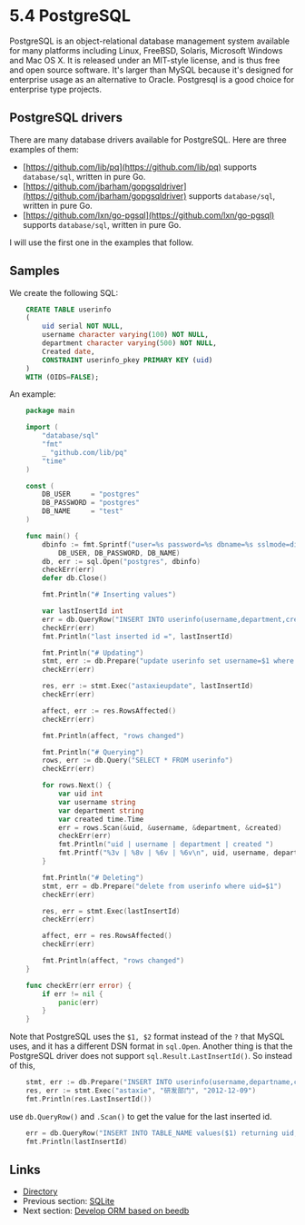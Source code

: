 # 5.4 PostgreSQL

PostgreSQL is an object-relational database management system available for many platforms including Linux, FreeBSD, Solaris, Microsoft Windows and Mac OS X. It is released under an MIT-style license, and is thus free and open source software. It's larger than MySQL because it's designed for enterprise usage as an alternative to Oracle. Postgresql is a good choice for enterprise type projects.

## PostgreSQL drivers

There are many database drivers available for PostgreSQL. Here are three examples of them:

* [https://github.com/lib/pq](https://github.com/lib/pq) supports `database/sql`, written in pure Go.
* [https://github.com/jbarham/gopgsqldriver](https://github.com/jbarham/gopgsqldriver) supports `database/sql`, written in pure Go.
* [https://github.com/lxn/go-pgsql](https://github.com/lxn/go-pgsql) supports `database/sql`, written in pure Go.

I will use the first one in the examples that follow.

## Samples

We create the following SQL:

```sql
    CREATE TABLE userinfo
    (
        uid serial NOT NULL,
        username character varying(100) NOT NULL,
        department character varying(500) NOT NULL,
        Created date,
        CONSTRAINT userinfo_pkey PRIMARY KEY (uid)
    )
    WITH (OIDS=FALSE);
```

An example:

```go
    package main

    import (
        "database/sql"
        "fmt"
        _ "github.com/lib/pq"
        "time"
    )

    const (
        DB_USER     = "postgres"
        DB_PASSWORD = "postgres"
        DB_NAME     = "test"
    )

    func main() {
        dbinfo := fmt.Sprintf("user=%s password=%s dbname=%s sslmode=disable",
            DB_USER, DB_PASSWORD, DB_NAME)
        db, err := sql.Open("postgres", dbinfo)
        checkErr(err)
        defer db.Close()

        fmt.Println("# Inserting values")

        var lastInsertId int
        err = db.QueryRow("INSERT INTO userinfo(username,department,created) VALUES($1,$2,$3) returning uid;", "astaxie", "研发部门", "2012-12-09").Scan(&lastInsertId)
        checkErr(err)
        fmt.Println("last inserted id =", lastInsertId)

        fmt.Println("# Updating")
        stmt, err := db.Prepare("update userinfo set username=$1 where uid=$2")
        checkErr(err)

        res, err := stmt.Exec("astaxieupdate", lastInsertId)
        checkErr(err)

        affect, err := res.RowsAffected()
        checkErr(err)

        fmt.Println(affect, "rows changed")

        fmt.Println("# Querying")
        rows, err := db.Query("SELECT * FROM userinfo")
        checkErr(err)

        for rows.Next() {
            var uid int
            var username string
            var department string
            var created time.Time
            err = rows.Scan(&uid, &username, &department, &created)
            checkErr(err)
            fmt.Println("uid | username | department | created ")
            fmt.Printf("%3v | %8v | %6v | %6v\n", uid, username, department, created)
        }

        fmt.Println("# Deleting")
        stmt, err = db.Prepare("delete from userinfo where uid=$1")
        checkErr(err)

        res, err = stmt.Exec(lastInsertId)
        checkErr(err)

        affect, err = res.RowsAffected()
        checkErr(err)

        fmt.Println(affect, "rows changed")
    }

    func checkErr(err error) {
        if err != nil {
            panic(err)
        }
    }
```

Note that PostgreSQL uses the `$1, $2` format instead of the `?` that MySQL uses, and it has a different DSN format in `sql.Open`. Another thing is that the PostgreSQL driver does not support `sql.Result.LastInsertId()`. So instead of this,

```go
    stmt, err := db.Prepare("INSERT INTO userinfo(username,departname,created) VALUES($1,$2,$3);")
    res, err := stmt.Exec("astaxie", "研发部门", "2012-12-09")
    fmt.Println(res.LastInsertId())
```

use `db.QueryRow()` and `.Scan()` to get the value for the last inserted id.

```go
    err = db.QueryRow("INSERT INTO TABLE_NAME values($1) returning uid;",    VALUE1").Scan(&lastInsertId)
    fmt.Println(lastInsertId)
```

## Links

* [Directory](preface.md)
* Previous section: [SQLite](05.3.md)
* Next section: [Develop ORM based on beedb](05.5.md)

